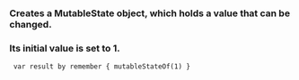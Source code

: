 ### Creates a MutableState object, which holds a value that can be changed.
 ### Its initial value is set to 1.


````
 var result by remember { mutableStateOf(1) }

````
